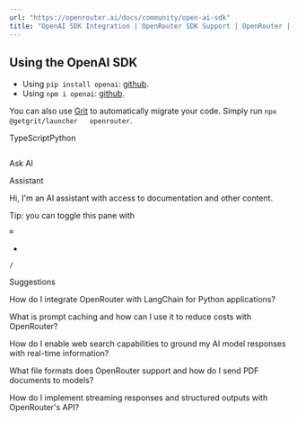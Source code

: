 ```yaml
---
url: "https://openrouter.ai/docs/community/open-ai-sdk"
title: "OpenAI SDK Integration | OpenRouter SDK Support | OpenRouter | Documentation"
---
```


## Using the OpenAI SDK

- Using `pip install openai`: [github](https://github.com/OpenRouterTeam/openrouter-examples-python/blob/main/src/openai_test.py).
- Using `npm i openai`: [github](https://github.com/OpenRouterTeam/openrouter-examples/blob/main/examples/openai/index.ts).










You can also use
[Grit](https://app.grit.io/studio?key=RKC0n7ikOiTGTNVkI8uRS) to
automatically migrate your code. Simply run `npx @getgrit/launcher   openrouter`.


TypeScriptPython

```code-block text-sm

```

Ask AI

Assistant

Hi, I'm an AI assistant with access to documentation and other content.

Tip: you can toggle this pane with

`⌘`

+

`/`

Suggestions

How do I integrate OpenRouter with LangChain for Python applications?

What is prompt caching and how can I use it to reduce costs with OpenRouter?

How do I enable web search capabilities to ground my AI model responses with real-time information?

What file formats does OpenRouter support and how do I send PDF documents to models?

How do I implement streaming responses and structured outputs with OpenRouter's API?